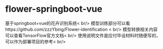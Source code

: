 # flower-springboot-vue
基于springboot+vue的花卉识别系统< br/>
模型训练部分可以看https://github.com/zzzYbing/Flower-identification < br/>
模型转换相关内容可以查看TensorFlow官方文档< br/>
使用说明文件是应付毕设材料时随便写的，可以作为部署项目的参考< br/>
